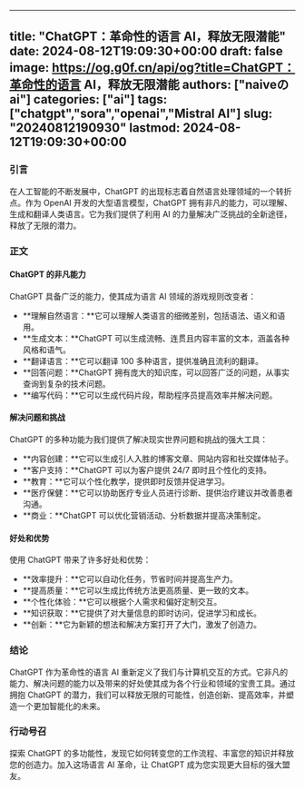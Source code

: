 
---
title: "ChatGPT：革命性的语言 AI，释放无限潜能"
date: 2024-08-12T19:09:30+00:00
draft: false
image: https://og.g0f.cn/api/og?title=ChatGPT：革命性的语言 AI，释放无限潜能
authors: ["naiveのai"]
categories: ["ai"]
tags: ["chatgpt","sora","openai","Mistral AI"]
slug: "20240812190930"
lastmod: 2024-08-12T19:09:30+00:00
---
### 引言

在人工智能的不断发展中，ChatGPT 的出现标志着自然语言处理领域的一个转折点。作为 OpenAI 开发的大型语言模型，ChatGPT 拥有非凡的能力，可以理解、生成和翻译人类语言。它为我们提供了利用 AI 的力量解决广泛挑战的全新途径，释放了无限的潜力。

### 正文

#### ChatGPT 的非凡能力

ChatGPT 具备广泛的能力，使其成为语言 AI 领域的游戏规则改变者：

* **理解自然语言：**它可以理解人类语言的细微差别，包括语法、语义和语用。
* **生成文本：**ChatGPT 可以生成流畅、连贯且内容丰富的文本，涵盖各种风格和语气。
* **翻译语言：**它可以翻译 100 多种语言，提供准确且流利的翻译。
* **回答问题：**ChatGPT 拥有庞大的知识库，可以回答广泛的问题，从事实查询到复杂的技术问题。
* **编写代码：**它可以生成代码片段，帮助程序员提高效率并解决问题。

#### 解决问题和挑战

ChatGPT 的多种功能为我们提供了解决现实世界问题和挑战的强大工具：

* **内容创建：**它可以生成引人入胜的博客文章、网站内容和社交媒体帖子。
* **客户支持：**ChatGPT 可以为客户提供 24/7 即时且个性化的支持。
* **教育：**它可以个性化教学，提供即时反馈并促进学习。
* **医疗保健：**它可以协助医疗专业人员进行诊断、提供治疗建议并改善患者沟通。
* **商业：**ChatGPT 可以优化营销活动、分析数据并提高决策制定。

#### 好处和优势

使用 ChatGPT 带来了许多好处和优势：

* **效率提升：**它可以自动化任务，节省时间并提高生产力。
* **提高质量：**它可以生成比传统方法更高质量、更一致的文本。
* **个性化体验：**它可以根据个人需求和偏好定制交互。
* **知识获取：**它提供了对大量信息的即时访问，促进学习和成长。
* **创新：**它为新颖的想法和解决方案打开了大门，激发了创造力。

### 结论

ChatGPT 作为革命性的语言 AI 重新定义了我们与计算机交互的方式。它非凡的能力、解决问题的能力以及带来的好处使其成为各个行业和领域的宝贵工具。通过拥抱 ChatGPT 的潜力，我们可以释放无限的可能性，创造创新、提高效率，并塑造一个更加智能化的未来。

### 行动号召

探索 ChatGPT 的多功能性，发现它如何转变您的工作流程、丰富您的知识并释放您的创造力。加入这场语言 AI 革命，让 ChatGPT 成为您实现更大目标的强大盟友。